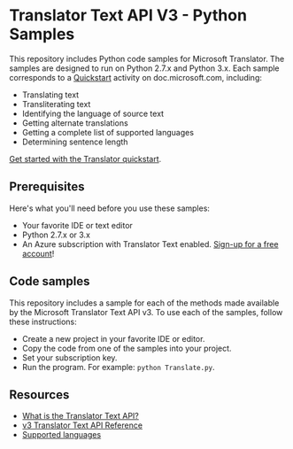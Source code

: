 # Translator Text API V3 - Python Samples

This repository includes Python code samples for Microsoft Translator. The samples are designed to run on Python 2.7.x and Python 3.x. Each sample corresponds to a [Quickstart](https://docs.microsoft.com/azure/cognitive-services/translator/quickstart-translator) activity on doc.microsoft.com, including:

* Translating text
* Transliterating text
* Identifying the language of source text
* Getting alternate translations
* Getting a complete list of supported languages
* Determining sentence length

[Get started with the Translator quickstart](https://docs.microsoft.com/azure/cognitive-services/translator/quickstart-translator).

## Prerequisites

Here's what you'll need before you use these samples:

* Your favorite IDE or text editor
* Python 2.7.x or 3.x
* An Azure subscription with Translator Text enabled. [Sign-up for a free account](https://docs.microsoft.com/azure/cognitive-services/translator/translator-text-how-to-signup)!

## Code samples

This repository includes a sample for each of the methods made available by the Microsoft Translator Text API v3. To use each of the samples, follow these instructions:

* Create a new project in your favorite IDE or editor.
* Copy the code from one of the samples into your project.
* Set your subscription key.
* Run the program. For example: `python Translate.py`.

## Resources

* [What is the Translator Text API?](https://docs.microsoft.com/azure/cognitive-services/translator/translator-info-overview)
* [v3 Translator Text API Reference](https://docs.microsoft.com/azure/cognitive-services/translator/)
* [Supported languages](https://docs.microsoft.com/azure/cognitive-services/translator/language-support)
